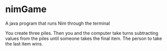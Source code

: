 # nimGame
A java program that runs Nim through the terminal 

You create three piles. Then you and the computer take turns subtracting values from the piles until someone takes the final item. The person to take the last item wins.
